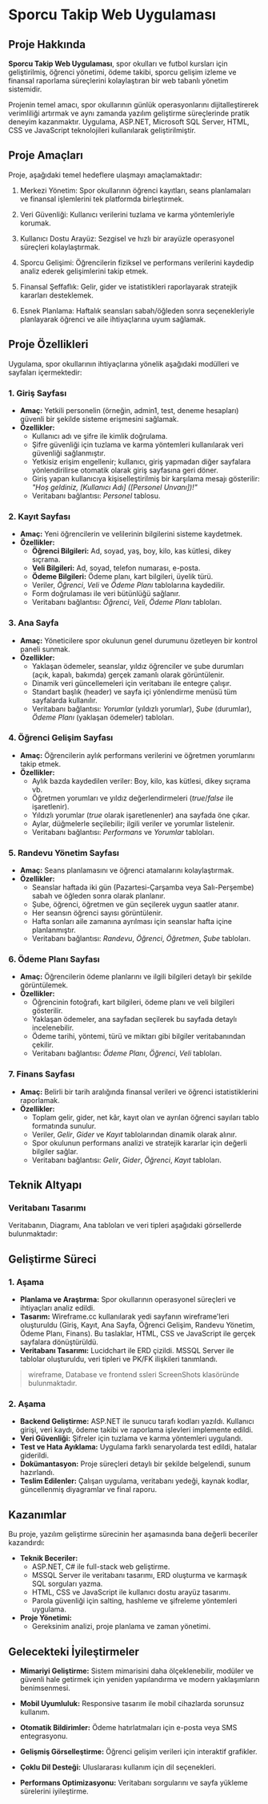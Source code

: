 # Sporcu Takip Web Uygulaması

## Proje Hakkında

**Sporcu Takip Web Uygulaması**, spor okulları ve futbol kursları için geliştirilmiş, öğrenci yönetimi, ödeme takibi, sporcu gelişim izleme ve finansal raporlama süreçlerini kolaylaştıran bir web tabanlı yönetim sistemidir.

Projenin temel amacı, spor okullarının günlük operasyonlarını dijitalleştirerek verimliliği artırmak ve aynı zamanda yazılım geliştirme süreçlerinde pratik deneyim kazanmaktır. Uygulama, ASP.NET, Microsoft SQL Server, HTML, CSS ve JavaScript teknolojileri kullanılarak geliştirilmiştir.

## Proje Amaçları

Proje, aşağıdaki temel hedeflere ulaşmayı amaçlamaktadır:

1. Merkezi Yönetim: Spor okullarının öğrenci kayıtları, seans planlamaları ve finansal işlemlerini tek platformda birleştirmek.

2. Veri Güvenliği: Kullanıcı verilerini tuzlama ve karma yöntemleriyle korumak.

3. Kullanıcı Dostu Arayüz: Sezgisel ve hızlı bir arayüzle operasyonel süreçleri kolaylaştırmak.

4. Sporcu Gelişimi: Öğrencilerin fiziksel ve performans verilerini kaydedip analiz ederek gelişimlerini takip etmek.

5. Finansal Şeffaflık: Gelir, gider ve istatistikleri raporlayarak stratejik kararları desteklemek.

6. Esnek Planlama: Haftalık seansları sabah/öğleden sonra seçenekleriyle planlayarak öğrenci ve aile ihtiyaçlarına uyum sağlamak.

## Proje Özellikleri

Uygulama, spor okullarının ihtiyaçlarına yönelik aşağıdaki modülleri ve sayfaları içermektedir:

### 1. Giriş Sayfası

- **Amaç:** Yetkili personelin (örneğin, admin1, test, deneme hesapları) güvenli bir şekilde sisteme erişmesini sağlamak.
- **Özellikler:**
  - Kullanıcı adı ve şifre ile kimlik doğrulama.
  - Şifre güvenliği için tuzlama ve karma yöntemleri kullanılarak veri güvenliği sağlanmıştır.
  - Yetkisiz erişim engellenir; kullanıcı, giriş yapmadan diğer sayfalara yönlendirilirse otomatik olarak giriş sayfasına geri döner.
  - Giriş yapan kullanıcıya kişiselleştirilmiş bir karşılama mesajı gösterilir: *"Hoş geldiniz, \[Kullanıcı Adı\] (\[Personel Unvanı\])!"*
  - Veritabanı bağlantısı: *Personel* tablosu.

### 2. Kayıt Sayfası

- **Amaç:** Yeni öğrencilerin ve velilerinin bilgilerini sisteme kaydetmek.
- **Özellikler:**
  - **Öğrenci Bilgileri:** Ad, soyad, yaş, boy, kilo, kas kütlesi, dikey sıçrama.
  - **Veli Bilgileri:** Ad, soyad, telefon numarası, e-posta.
  - **Ödeme Bilgileri:** Ödeme planı, kart bilgileri, üyelik türü.
  - Veriler, *Öğrenci*, *Veli* ve *Ödeme Planı* tablolarına kaydedilir.
  - Form doğrulaması ile veri bütünlüğü sağlanır.
  - Veritabanı bağlantısı: *Öğrenci*, *Veli*, *Ödeme Planı* tabloları.

### 3. Ana Sayfa

- **Amaç:** Yöneticilere spor okulunun genel durumunu özetleyen bir kontrol paneli sunmak.
- **Özellikler:**
  - Yaklaşan ödemeler, seanslar, yıldız öğrenciler ve şube durumları (açık, kapalı, bakımda) gerçek zamanlı olarak görüntülenir.
  - Dinamik veri güncellemeleri için veritabanı ile entegre çalışır.
  - Standart başlık (header) ve sayfa içi yönlendirme menüsü tüm sayfalarda kullanılır.
  - Veritabanı bağlantısı: *Yorumlar* (yıldızlı yorumlar), *Şube* (durumlar), *Ödeme Planı* (yaklaşan ödemeler) tabloları.

### 4. Öğrenci Gelişim Sayfası

- **Amaç:** Öğrencilerin aylık performans verilerini ve öğretmen yorumlarını takip etmek.
- **Özellikler:**
  - Aylık bazda kaydedilen veriler: Boy, kilo, kas kütlesi, dikey sıçrama vb.
  - Öğretmen yorumları ve yıldız değerlendirmeleri (*true*/*false* ile işaretlenir).
  - Yıldızlı yorumlar (*true* olarak işaretlenenler) ana sayfada öne çıkar.
  - Aylar, düğmelerle seçilebilir; ilgili veriler ve yorumlar listelenir.
  - Veritabanı bağlantısı: *Performans* ve *Yorumlar* tabloları.

### 5. Randevu Yönetim Sayfası

- **Amaç:** Seans planlamasını ve öğrenci atamalarını kolaylaştırmak.
- **Özellikler:**
  - Seanslar haftada iki gün (Pazartesi-Çarşamba veya Salı-Perşembe) sabah ve öğleden sonra olarak planlanır.
  - Şube, öğrenci, öğretmen ve gün seçilerek uygun saatler atanır.
  - Her seansın öğrenci sayısı görüntülenir.
  - Hafta sonları aile zamanına ayrılması için seanslar hafta içine planlanmıştır.
  - Veritabanı bağlantısı: *Randevu*, *Öğrenci*, *Öğretmen*, *Şube* tabloları.

### 6. Ödeme Planı Sayfası

- **Amaç:** Öğrencilerin ödeme planlarını ve ilgili bilgileri detaylı bir şekilde görüntülemek.
- **Özellikler:**
  - Öğrencinin fotoğrafı, kart bilgileri, ödeme planı ve veli bilgileri gösterilir.
  - Yaklaşan ödemeler, ana sayfadan seçilerek bu sayfada detaylı incelenebilir.
  - Ödeme tarihi, yöntemi, türü ve miktarı gibi bilgiler veritabanından çekilir.
  - Veritabanı bağlantısı: *Ödeme Planı*, *Öğrenci*, *Veli* tabloları.

### 7. Finans Sayfası

- **Amaç:** Belirli bir tarih aralığında finansal verileri ve öğrenci istatistiklerini raporlamak.
- **Özellikler:**
  - Toplam gelir, gider, net kâr, kayıt olan ve ayrılan öğrenci sayıları tablo formatında sunulur.
  - Veriler, *Gelir*, *Gider* ve *Kayıt* tablolarından dinamik olarak alınır.
  - Spor okulunun performans analizi ve stratejik kararlar için değerli bilgiler sağlar.
  - Veritabanı bağlantısı: *Gelir*, *Gider*, *Öğrenci*, *Kayıt* tabloları.

## Teknik Altyapı
### Veritabanı Tasarımı

Veritabanın, Diagramı, Ana tabloları ve veri tipleri aşağıdaki görsellerde bulunmaktadır:


## Geliştirme Süreci

### 1. Aşama 

- **Planlama ve Araştırma:** Spor okullarının operasyonel süreçleri ve ihtiyaçları analiz edildi.
- **Tasarım:** Wireframe.cc kullanılarak yedi sayfanın wireframe'leri oluşturuldu (Giriş, Kayıt, Ana Sayfa, Öğrenci Gelişim, Randevu Yönetim, Ödeme Planı, Finans). Bu taslaklar, HTML, CSS ve JavaScript ile gerçek sayfalara dönüştürüldü.
- **Veritabanı Tasarımı:** Lucidchart ile ERD çizildi. MSSQL Server ile tablolar oluşturuldu, veri tipleri ve PK/FK ilişkileri tanımlandı.

> wireframe, Database ve frontend ssleri ScreenShots klasöründe bulunmaktadır.
### 2. Aşama 

- **Backend Geliştirme:** ASP.NET ile sunucu tarafı kodları yazıldı. Kullanıcı girişi, veri kaydı, ödeme takibi ve raporlama işlevleri implemente edildi.
- **Veri Güvenliği:** Şifreler için tuzlama ve karma yöntemleri uygulandı.
- **Test ve Hata Ayıklama:** Uygulama farklı senaryolarda test edildi, hatalar giderildi.
- **Dokümantasyon:** Proje süreçleri detaylı bir şekilde belgelendi, sunum hazırlandı.
- **Teslim Edilenler:** Çalışan uygulama, veritabanı yedeği, kaynak kodlar, güncellenmiş diyagramlar ve final raporu.

## Kazanımlar
Bu proje, yazılım geliştirme sürecinin her aşamasında bana değerli beceriler kazandırdı:

- **Teknik Beceriler:**
  - ASP.NET, C# ile full-stack web geliştirme.
  - MSSQL Server ile veritabanı tasarımı, ERD oluşturma ve karmaşık SQL sorguları yazma.
  - HTML, CSS ve JavaScript ile kullanıcı dostu arayüz tasarımı.
  - Parola güvenliği için salting, hashleme ve şifreleme yöntemleri uygulama.
- **Proje Yönetimi:**
  - Gereksinim analizi, proje planlama ve zaman yönetimi.

## Gelecekteki İyileştirmeler

- **Mimariyi Geliştirme:** Sistem mimarisini daha ölçeklenebilir, modüler ve güvenli hale getirmek için yeniden yapılandırma ve modern yaklaşımların benimsenmesi.

- **Mobil Uyumluluk:** Responsive tasarım ile mobil cihazlarda sorunsuz kullanım.
- **Otomatik Bildirimler:** Ödeme hatırlatmaları için e-posta veya SMS entegrasyonu.
- **Gelişmiş Görselleştirme:** Öğrenci gelişim verileri için interaktif grafikler.
- **Çoklu Dil Desteği:** Uluslararası kullanım için dil seçenekleri.
- **Performans Optimizasyonu:** Veritabanı sorgularını ve sayfa yükleme sürelerini iyileştirme.